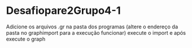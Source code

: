 # Desafiopare2Grupo4-1
Adicione os arquivos .gr na pasta dos programas (altere o endereço da pasta no graphimport para a execução funcionar) execute o import e após execute o graph
